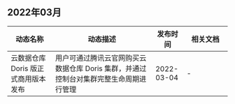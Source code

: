 ﻿## 2022年03月
<table>
<thead>
<tr>
<th width="20%">动态名称</th>
<th width="45%">动态描述</th>
<th width="14%">发布时间</th>
<th width="20%">相关文档</th>
</tr>
</thead>
<tbody>
<tr>
<td>云数据仓库 Doris 版正式商用版本发布</td>
<td>用户可通过腾讯云官网购买云数据仓库 Doris 集群，并通过控制台对集群完整生命周期进行管理</td>
<td>2022-03-04</td>
<td>-</td>
</tbody>
</table>
